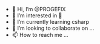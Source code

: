 - 👋 Hi, I’m @PROGEFIX
- 👀 I’m interested in 🤔
- 🌱 I’m currently learning csharp
- 💞️ I’m looking to collaborate on ...
- 📫 How to reach me ...

<!---
PROGEFIX/PROGEFIX is a ✨ special ✨ repository because its `README.md` (this file) appears on your GitHub profile.
You can click the Preview link to take a look at your changes.
--->
